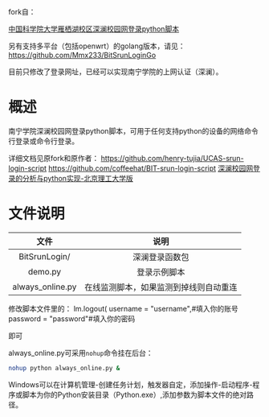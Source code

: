 fork自：

[中国科学院大学雁栖湖校区深澜校园网登录python脚本](https://github.com/coffeehat/BIT-srun-login-script)

另有支持多平台（包括openwrt）的golang版本，请见：https://github.com/Mmx233/BitSrunLoginGo

目前只修改了登录网址，已经可以实现南宁学院的上网认证（深澜）。  

# 概述

南宁学院深澜校园网登录python脚本，可用于任何支持python的设备的网络命令行登录或命令行登录。

详细文档见原fork和原作者：
https://github.com/henry-tujia/UCAS-srun-login-script
https://github.com/coffeehat/BIT-srun-login-script
[深澜校园网登录的分析与python实现-北京理工大学版](https://zhuanlan.zhihu.com/p/122556315)

# 文件说明

|文件|说明|
|:-:|:-:|
|BitSrunLogin/|深澜登录函数包|
|demo.py|登录示例脚本|
|always_online.py|在线监测脚本，如果监测到掉线则自动重连|

修改脚本文件里的：
lm.logout(
    username = "username",#填入你的账号
    password = "password"#填入你的密码

即可

always_online.py可采用`nohup`命令挂在后台：
``` bash
nohup python always_online.py &
```
Windows可以在计算机管理-创建任务计划，触发器自定，添加操作-启动程序-程序或脚本为你的Python安装目录（Python.exe）,添加参数为脚本文件的绝对路径。
